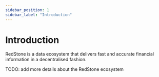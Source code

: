 ```yaml
---
sidebar_position: 1
sidebar_label: "Introduction"
---
```


# Introduction

RedStone is a data ecosystem that delivers fast and accurate financial information in a decentralised fashion.

TODO: add more details about the RedStone ecosystem
